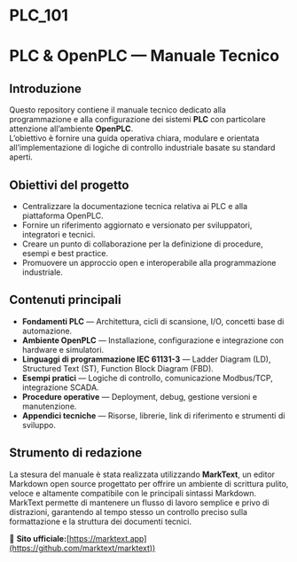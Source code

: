 # PLC_101
# PLC & OpenPLC — Manuale Tecnico

## Introduzione

Questo repository contiene il manuale tecnico dedicato alla programmazione e alla configurazione dei sistemi **PLC** con particolare attenzione all’ambiente **OpenPLC**.  
L’obiettivo è fornire una guida operativa chiara, modulare e orientata all’implementazione di logiche di controllo industriale basate su standard aperti.

## Obiettivi del progetto

- Centralizzare la documentazione tecnica relativa ai PLC e alla piattaforma OpenPLC.  
- Fornire un riferimento aggiornato e versionato per sviluppatori, integratori e tecnici.  
- Creare un punto di collaborazione per la definizione di procedure, esempi e best practice.  
- Promuovere un approccio open e interoperabile alla programmazione industriale.

## Contenuti principali

- **Fondamenti PLC** — Architettura, cicli di scansione, I/O, concetti base di automazione.  
- **Ambiente OpenPLC** — Installazione, configurazione e integrazione con hardware e simulatori.  
- **Linguaggi di programmazione IEC 61131-3** — Ladder Diagram (LD), Structured Text (ST), Function Block Diagram (FBD).  
- **Esempi pratici** — Logiche di controllo, comunicazione Modbus/TCP, integrazione SCADA.  
- **Procedure operative** — Deployment, debug, gestione versioni e manutenzione.  
- **Appendici tecniche** — Risorse, librerie, link di riferimento e strumenti di sviluppo.

## Strumento di redazione

La stesura del manuale è stata realizzata utilizzando **MarkText**, un editor Markdown open source progettato per offrire un ambiente di scrittura pulito, veloce e altamente compatibile con le principali sintassi Markdown.  
MarkText permette di mantenere un flusso di lavoro semplice e privo di distrazioni, garantendo al tempo stesso un controllo preciso sulla formattazione e la struttura dei documenti tecnici.

🔗 **Sito ufficiale:**[https://marktext.app](https://github.com/marktext/marktext))

